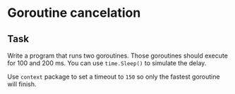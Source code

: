 # Goroutine cancelation

## Task

Write a program that runs two goroutines. Those goroutines should execute for 100 and 200 ms. You can use `time.Sleep()` to simulate the delay.

Use `context` package to set a timeout to `150` so only the fastest goroutine will finish.
